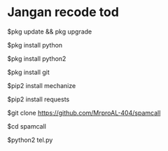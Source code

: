 # Jangan recode tod

$pkg update && pkg upgrade

$pkg install python

$pkg install python2

$pkg install git

$pip2 install mechanize

$pip2 install requests

$git clone https://github.com/MrproAL-404/spamcall

$cd spamcall

$python2 tel.py
